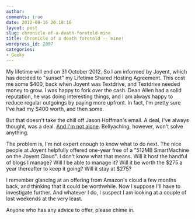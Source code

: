 ```yaml
---
author:
comments: true
date: 2012-08-16 20:18:16
layout: post
slug: chronicle-of-a-death-foretold-mine
title: Chronicle of a death foretold -- mine!
wordpress_id: 2897
categories:
- Geeky
---
```


My lifetime will end on 31 October 2012. So I am informed by Joyent, which has decided to "sunset" my Lifetime Shared Hosting Agreement. This cost me some $400, back when Joyent was Textdrive, and Textdrive needed money to grow. I was happy to fork over the cash. Dean Allen had a solid reputation, he was doing interesting things, and I am always happy to reduce regular outgoings by paying more upfront. In fact, I'm pretty sure I've had my $400 worth, and then some.

But that doesn't take the chill off Jason Hoffman's email. A deal, I've always thought, was a deal. [And I'm not alone](http://code.rawlinson.us/2012/08/lifetime-doesnt-really-mean-lifetime.html). Bellyaching, however, won't solve anything.

The problem is, I'm not expert enough to know what to do next. The nice people at Joyent helpfully offered one-year free of a "512MB SmartMachine on the Joyent Cloud". I don't know what that means. Will it host the handful of blogs I manage? Will I be able to manage it? Will it be worth the $275 a year thereafter to keep it going? Will it stay at $275?

I remember glancing at an offering from Amazon's cloud a few months back, and thinking that it could be worthwhile. Now I suppose I'll have to investigate further. And whatever I do, I suspect I am looking at a couple of lost weekends at the very least.

Anyone who has any advice to offer, please chime in.
